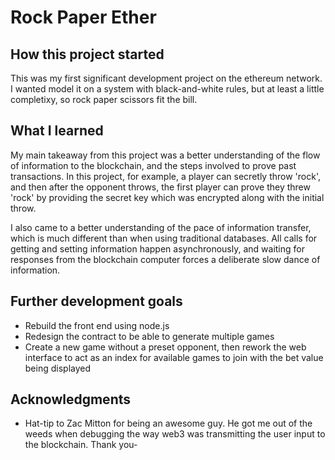 # Rock Paper Ether

## How this project started

This was my first significant development project on the ethereum network. I wanted model it on a system with black-and-white rules, but at least a little completixy, so rock paper scissors fit the bill.

## What I learned

My main takeaway from this project was a better understanding of the flow of information to the blockchain, and the steps involved to prove past transactions. In this project, for example, a player can secretly throw 'rock', and then after the opponent throws, the first player can prove they threw 'rock' by providing the secret key which was encrypted along with the initial throw.

I also came to a better understanding of the pace of information transfer, which is much different than when using traditional databases. All calls for getting and setting information happen asynchronously, and waiting for responses from the blockchain computer forces a deliberate slow dance of information. 

## Further development goals
* Rebuild the front end using node.js
* Redesign the contract to be able to generate multiple games
* Create a new game without a preset opponent, then rework the web interface to act as an index for available games to join with the bet value being displayed

## Acknowledgments

* Hat-tip to Zac Mitton for being an awesome guy. He got me out of the weeds when debugging the way web3 was transmitting the user input to the blockchain. Thank you-
